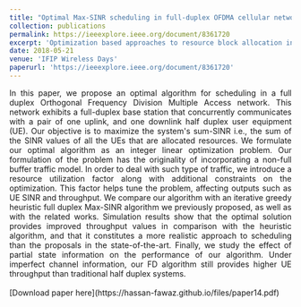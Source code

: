 ```yaml
---
title: "Optimal Max-SINR scheduling in full-duplex OFDMA cellular networks with dynamic arrivals"
collection: publications
permalink: https://ieeexplore.ieee.org/document/8361720
excerpt: 'Optimization based approaches to resource block allocation in full-duplex wireless networks are presented in this work.'
date: 2018-05-21
venue: 'IFIP Wireless Days'
paperurl: 'https://ieeexplore.ieee.org/document/8361720'
---
```

<div style="text-align: justify;">
In this paper, we propose an optimal algorithm for scheduling in a full duplex Orthogonal Frequency Division Multiple Access network. This network exhibits a full-duplex base station that concurrently communicates with a pair of one uplink, and one downlink half duplex user equipment (UE). Our objective is to maximize the system's sum-SINR i.e., the sum of the SINR values of all the UEs that are allocated resources. We formulate our optimal algorithm as an integer linear optimization problem. Our formulation of the problem has the originality of incorporating a non-full buffer traffic model. In order to deal with such type of traffic, we introduce a resource utilization factor along with additional constraints on the optimization. This factor helps tune the problem, affecting outputs such as UE SINR and throughput. We compare our algorithm with an iterative greedy heuristic full duplex Max-SINR algorithm we previously proposed, as well as with the related works. Simulation results show that the optimal solution provides improved throughput values in comparison with the heuristic algorithm, and that it constitutes a more realistic approach to scheduling than the proposals in the state-of-the-art. Finally, we study the effect of partial state information on the performance of our algorithm. Under imperfect channel information, our FD algorithm still provides higher UE throughput than traditional half duplex systems.
</div>
<br>
[Download paper here](https://hassan-fawaz.github.io/files/paper14.pdf)

